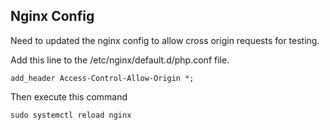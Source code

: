 
## Nginx Config

Need to updated the nginx config to allow cross origin requests for testing.

Add this line to the /etc/nginx/default.d/php.conf file. 
```
add_header Access-Control-Allow-Origin *;
```

Then execute this command
```
sudo systemctl reload nginx
```
